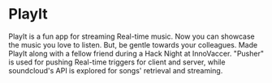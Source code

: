 # PlayIt
PlayIt is a fun app for streaming Real-time music. Now you can showcase the music you love to listen. But, be gentle towards your colleagues. Made PlayIt along with a fellow friend during a Hack Night at InnoVaccer.
"Pusher" is used for pushing Real-time triggers for client and server, while soundcloud's API is explored for songs' retrieval and streaming.